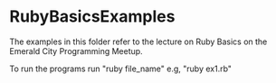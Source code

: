 RubyBasicsExamples
==================
The examples in this folder refer to the lecture on Ruby Basics on the Emerald City Programming Meetup.

To run the programs run "ruby file_name" e.g, "ruby ex1.rb"
